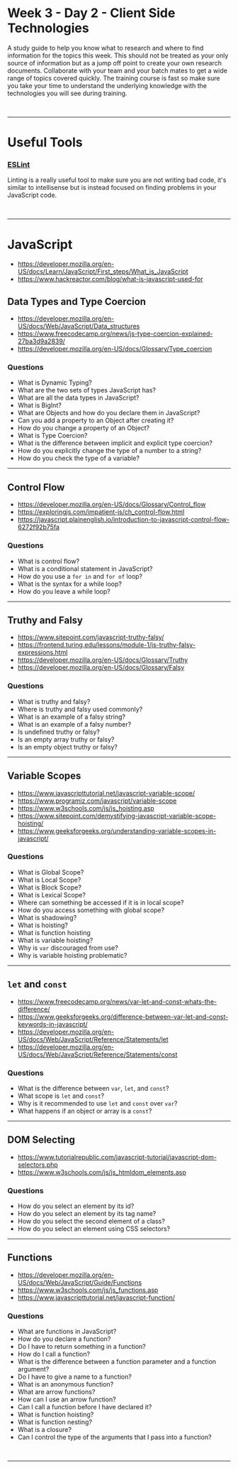 # Week 3 - Day 2 - Client Side Technologies
A study guide to help you know what to research and where to find information for the topics this week. This should not be treated as your only source of information but as a jump off point to create your own research documents. Collaborate with your team and your batch mates to get a wide range of topics covered quickly. The training course is fast so make sure you take your time to understand the underlying knowledge with the technologies you will see during training.

<br>

---
# Useful Tools

### [ESLint](https://eslint.org/)

Linting is a really useful tool to make sure you are not writing bad code, it's similar to intellisense but is instead focused on finding problems in your JavaScript code.

<br>

---
# JavaScript
- https://developer.mozilla.org/en-US/docs/Learn/JavaScript/First_steps/What_is_JavaScript
- https://www.hackreactor.com/blog/what-is-javascript-used-for

## Data Types and Type Coercion
- https://developer.mozilla.org/en-US/docs/Web/JavaScript/Data_structures
- https://www.freecodecamp.org/news/js-type-coercion-explained-27ba3d9a2839/
- https://developer.mozilla.org/en-US/docs/Glossary/Type_coercion
### Questions
- What is Dynamic Typing?
- What are the two sets of types JavaScript has?
- What are all the data types in JavaScript?
- What is BigInt?
- What are Objects and how do you declare them in JavaScript?
- Can you add a property to an Object after creating it?
- How do you change a property of an Object?
- What is Type Coercion?
- What is the difference between implicit and explicit type coercion?
- How do you explicitly change the type of a number to a string?
- How do you check the type of a variable?

---
## Control Flow
- https://developer.mozilla.org/en-US/docs/Glossary/Control_flow
- https://exploringjs.com/impatient-js/ch_control-flow.html
- https://javascript.plainenglish.io/introduction-to-javascript-control-flow-6272f92b75fa

### Questions
- What is control flow?
- What is a conditional statement in JavaScript?
- How do you use a `for in` and `for of` loop?
- What is the syntax for a while loop?
- How do you leave a while loop?

---
## Truthy and Falsy
- https://www.sitepoint.com/javascript-truthy-falsy/
- https://frontend.turing.edu/lessons/module-1/js-truthy-falsy-expressions.html
- https://developer.mozilla.org/en-US/docs/Glossary/Truthy
- https://developer.mozilla.org/en-US/docs/Glossary/Falsy
### Questions
- What is truthy and falsy?
- Where is truthy and falsy used commonly?
- What is an example of a falsy string?
- What is an example of a falsy number?
- Is undefined truthy or falsy?
- Is an empty array truthy or falsy?
- Is an empty object truthy or falsy?

---
## Variable Scopes
- https://www.javascripttutorial.net/javascript-variable-scope/
- https://www.programiz.com/javascript/variable-scope
- https://www.w3schools.com/js/js_hoisting.asp
- https://www.sitepoint.com/demystifying-javascript-variable-scope-hoisting/
- https://www.geeksforgeeks.org/understanding-variable-scopes-in-javascript/
### Questions
- What is Global Scope?
- What is Local Scope?
- What is Block Scope?
- What is Lexical Scope?
- Where can something be accessed if it is in local scope?
- How do you access something with global scope?
- What is shadowing?
- What is hoisting?
- What is function hoisting
- What is variable hoisting?
- Why is `var` discouraged from use?
- Why is variable hoisting problematic?
---
## `let` and `const`
- https://www.freecodecamp.org/news/var-let-and-const-whats-the-difference/
- https://www.geeksforgeeks.org/difference-between-var-let-and-const-keywords-in-javascript/
- https://developer.mozilla.org/en-US/docs/Web/JavaScript/Reference/Statements/let
- https://developer.mozilla.org/en-US/docs/Web/JavaScript/Reference/Statements/const
### Questions
- What is the difference between `var`, `let`, and `const`?
- What scope is `let` and `const`?
- Why is it recommended to use `let` and `const` over `var`?
- What happens if an object or array is a `const`?

---
## DOM Selecting
- https://www.tutorialrepublic.com/javascript-tutorial/javascript-dom-selectors.php
- https://www.w3schools.com/js/js_htmldom_elements.asp
### Questions
- How do you select an element by its id?
- How do you select an element by its tag name?
- How do you select the second element of a class?
- How do you select an element using CSS selectors?

---
## Functions
- https://developer.mozilla.org/en-US/docs/Web/JavaScript/Guide/Functions
- https://www.w3schools.com/js/js_functions.asp
- https://www.javascripttutorial.net/javascript-function/
### Questions
- What are functions in JavaScript?
- How do you declare a function?
- Do I have to return something in a function?
- How do I call a function?
- What is the difference between a function parameter and a function argument?
- Do I have to give a name to a function?
- What is an anonymous function?
- What are arrow functions?
- How can I use an arrow function?
- Can I call a function before I have declared it?
- What is function hoisting?
- What is function nesting?
- What is a closure?
- Can I control the type of the arguments that I pass into a function?
<br>

---